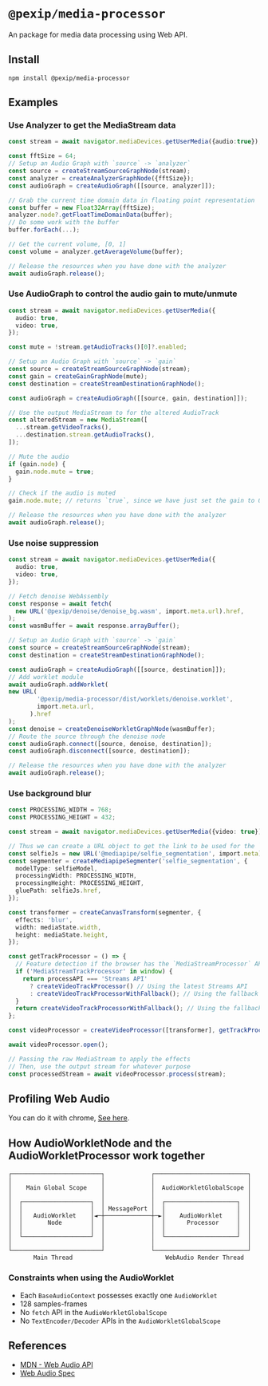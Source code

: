 # `@pexip/media-processor`

An package for media data processing using Web API.

## Install

`npm install @pexip/media-processor`

## Examples

### Use Analyzer to get the MediaStream data

```typescript
const stream = await navigator.mediaDevices.getUserMedia({audio:true});

const fftSize = 64;
// Setup an Audio Graph with `source` -> `analyzer`
const source = createStreamSourceGraphNode(stream);
const analyzer = createAnalyzerGraphNode({fftSize});
const audioGraph = createAudioGraph([[source, analyzer]]);

// Grab the current time domain data in floating point representation
const buffer = new Float32Array(fftSize);
analyzer.node?.getFloatTimeDomainData(buffer);
// Do some work with the buffer
buffer.forEach(...);

// Get the current volume, [0, 1]
const volume = analyzer.getAverageVolume(buffer);

// Release the resources when you have done with the analyzer
await audioGraph.release();
```

### Use AudioGraph to control the audio gain to mute/unmute

```typescript
const stream = await navigator.mediaDevices.getUserMedia({
  audio: true,
  video: true,
});

const mute = !stream.getAudioTracks()[0]?.enabled;

// Setup an Audio Graph with `source` -> `gain`
const source = createStreamSourceGraphNode(stream);
const gain = createGainGraphNode(mute);
const destination = createStreamDestinationGraphNode();

const audioGraph = createAudioGraph([[source, gain, destination]]);

// Use the output MediaStream to for the altered AudioTrack
const alteredStream = new MediaStream([
  ...stream.getVideoTracks(),
  ...destination.stream.getAudioTracks(),
]);

// Mute the audio
if (gain.node) {
  gain.node.mute = true;
}

// Check if the audio is muted
gain.node.mute; // returns `true`, since we have just set the gain to 0

// Release the resources when you have done with the analyzer
await audioGraph.release();
```

### Use noise suppression

```typescript
const stream = await navigator.mediaDevices.getUserMedia({
  audio: true,
  video: true,
});

// Fetch denoise WebAssembly
const response = await fetch(
  new URL('@pexip/denoise/denoise_bg.wasm', import.meta.url).href,
);
const wasmBuffer = await response.arrayBuffer();

// Setup an Audio Graph with `source` -> `gain`
const source = createStreamSourceGraphNode(stream);
const destination = createStreamDestinationGraphNode();

const audioGraph = createAudioGraph([[source, destination]]);
// Add worklet module
await audioGraph.addWorklet(
new URL(
        '@pexip/media-processor/dist/worklets/denoise.worklet',
        import.meta.url,
      ).href
);
const denoise = createDenoiseWorkletGraphNode(wasmBuffer);
// Route the source through the denoise node
const audioGraph.connect([source, denoise, destination]);
const audioGraph.disconnect([source, destination]);

// Release the resources when you have done with the analyzer
await audioGraph.release();
```

### Use background blur

```typescript
const PROCESSING_WIDTH = 768;
const PROCESSING_HEIGHT = 432;

const stream = await navigator.mediaDevices.getUserMedia({video: true});

// Thus we can create a URL object to get the link to be used for the `gluePath`
const selfieJs = new URL('@mediapipe/selfie_segmentation', import.meta);
const segmenter = createMediapipeSegmenter('selfie_segmentation', {
  modelType: selfieModel,
  processingWidth: PROCESSING_WIDTH,
  processingHeight: PROCESSING_HEIGHT,
  gluePath: selfieJs.href,
});

const transformer = createCanvasTransform(segmenter, {
  effects: 'blur',
  width: mediaState.width,
  height: mediaState.height,
});

const getTrackProcessor = () => {
  // Feature detection if the browser has the `MediaStreamProcessor` API
  if ('MediaStreamTrackProcessor' in window) {
    return processAPI === 'Streams API'
      ? createVideoTrackProcessor() // Using the latest Streams API
      : createVideoTrackProcessorWithFallback(); // Using the fallback implementation
  }
  return createVideoTrackProcessorWithFallback(); // Using the fallback implementation
};

const videoProcessor = createVideoProcessor([transformer], getTrackProcessor());

await videoProcessor.open();

// Passing the raw MediaStream to apply the effects
// Then, use the output stream for whatever purpose
const processedStream = await videoProcessor.process(stream);
```

## Profiling Web Audio

You can do it with chrome, [See here][profiling web audio].

## How AudioWorkletNode and the AudioWorkletProcessor work together

```
┌─────────────────────────┐             ┌──────────────────────────┐
│                         │             │                          │
│    Main Global Scope    │             │  AudioWorkletGlobalScope │
│                         │             │                          │
│  ┌───────────────────┐  │             │  ┌────────────────────┐  │
│  │                   │  │ MessagePort │  │                    │  │
│  │   AudioWorklet    │◄─┼─────────────┼─►│    AudioWorklet    │  │
│  │       Node        │  │             │  │      Processor     │  │
│  │                   │  │             │  │                    │  │
│  └───────────────────┘  │             │  └────────────────────┘  │
│                         │             │                          │
└─────────────────────────┘             └──────────────────────────┘
       Main Thread                          WebAudio Render Thread
```

### Constraints when using the AudioWorklet

- Each `BaseAudioContext` possesses exactly one `AudioWorklet`
- 128 samples-frames
- No `fetch` API in the `AudioWorkletGlobalScope`
- No `TextEncoder/Decoder` APIs in the `AudioWorkletGlobalScope`

## References

- [MDN - Web Audio API][web audio api]
- [Web Audio Spec][web audio spec]

[web audio api]: https://developer.mozilla.org/en-US/docs/Web/API/Web_Audio_API
[web audio spec]: https://webaudio.github.io/web-audio-api
[profiling web audio]: https://web.dev/profiling-web-audio-apps-in-chrome
